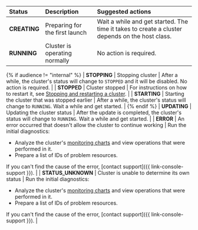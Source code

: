 | Status | Description | Suggested actions |
:--- | :--- | :---
| **CREATING** | Preparing for the first launch | Wait a while and get started. The time it takes to create a cluster depends on the host class. |
| **RUNNING** | Cluster is operating normally | No action is required. |
{% if audience != "internal" %}
| **STOPPING** | Stopping cluster | After a while, the cluster's status will change to `STOPPED` and it will be disabled. No action is required. |
| **STOPPED** | Cluster stopped | For instructions on how to restart it, see [Stopping and restarting a cluster](../../managed-elasticsearch/operations/cluster-stop.md). |
| **STARTING** | Starting the cluster that was stopped earlier | After a while, the cluster's status will change to `RUNNING`. Wait a while and get started. |
{% endif %}
| **UPDATING** | Updating the cluster status | After the update is completed, the cluster's status will change to `RUNNING`. Wait a while and get started. |
| **ERROR** | An error occurred that doesn't allow the cluster to continue working | Run the initial diagnostics:<ul><li>Analyze the cluster's [monitoring charts](#monitoring-cluster) and view operations that were performed in it.</li><li>Prepare a list of IDs of problem resources.</li></ul>If you can't find the cause of the error, [contact support]({{ link-console-support }}). |
| **STATUS_UNKNOWN** | Cluster is unable to determine its own status | Run the initial diagnostics:<ul><li>Analyze the cluster's [monitoring charts](#monitoring-cluster) and view operations that were performed in it.</li><li>Prepare a list of IDs of problem resources.</li></ul>If you can't find the cause of the error, [contact support]({{ link-console-support }}). |